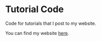 # Tutorial Code
Code for tutorials that I post to my website.

You can find my website [here](https://kasperengelen.github.io).
